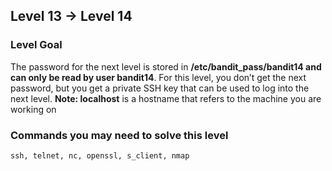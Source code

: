 ## Level 13 -> Level 14

### Level Goal

The password for the next level is stored in **/etc/bandit_pass/bandit14 and can only be read by user bandit14**. For this level, you don’t get the next password, but you get a private SSH key that can be used to log into the next level. **Note: localhost** is a hostname that refers to the machine you are working on

### Commands you may need to solve this level

`ssh, telnet, nc, openssl, s_client, nmap`
